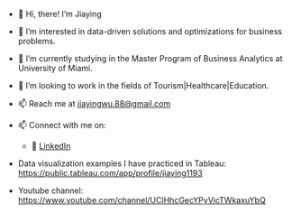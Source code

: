 - 👋 Hi, there! I’m Jiaying
- 👀 I’m interested in data-driven solutions and optimizations for business problems.
- 🌱 I’m currently studying in the Master Program of Business Analytics at University of Miami.
- 💞️ I’m looking to work in the fields of Tourism|Healthcare|Education.
- 📫 Reach me at jiayingwu.88@gmail.com
- 📫 Connect with me on:
  - :office: [LinkedIn](https://www.linkedin.com/in/jiayingwu88/)

- Data visualization examples I have practiced in Tableau: https://public.tableau.com/app/profile/jiaying1193
- Youtube channel: https://www.youtube.com/channel/UCIHhcGecYPyVicTWkaxuYbQ

<!---
JiayingJW/JiayingJW is a ✨ special ✨ repository because its `README.md` (this file) appears on your GitHub profile.
You can click the Preview link to take a look at your changes.
--->
